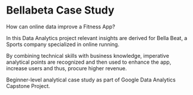 # Bellabeta Case Study

How can online data improve a Fitness App?

In this Data Analytics project relevant insights are derived for Bella Beat, a Sports company specialized in online running.

By combining technical skills with business knowledge, imperative analytical points are recognized and then used to enhance the app, increase users and thus, procure higher revenue.

Beginner-level analytical case study as part of Google Data Analytics Capstone Project.

